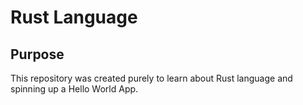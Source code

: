 # Rust Language

## Purpose

This repository was created purely to learn about Rust language and spinning up a Hello World App.
